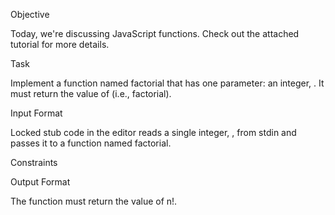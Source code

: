 Objective

Today, we're discussing JavaScript functions. Check out the attached tutorial for more details.

Task

Implement a function named factorial that has one parameter: an integer, . It must return the value of (i.e., factorial).

Input Format

Locked stub code in the editor reads a single integer, , from stdin and passes it to a function named factorial.

Constraints

Output Format

The function must return the value of n!.
